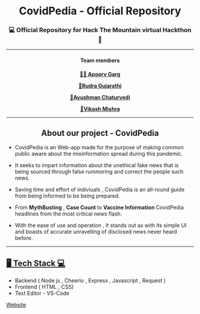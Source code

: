 <div align='center'>
<h1> CovidPedia - Official Repository </h1>

<h3> 💻 Official Repository for Hack The Mountain virtual Hackthon 📱</h3>
<hr>
<b><h4>Team members <h4></b>

 <a href="https://github.com/apoorvgarg2603"> 👨‍💻 **Apoorv Garg** </a>

 <a href="https://github.com/Rudra-23"> 👨**Rudra Gujarathi** </a>

 <a href="https://github.com/ayushman246"> 👱**Ayushman Chaturvedi** </a>

 <a href="https://github.com/vikashV3"> 👦**Vikash Mishra** </a>
<hr>

<h2> About our project - CovidPedia</h2>
</div>

 * CovidPedia is an Web-app made for the purpose of making common public aware about the misinformation spread during this pandemic.
 
 * It seeks to impart information about the unethical fake news that is being sourced through false rummoring and correct the people such news.
 
 * Saving time and effort of indiviuals , CovidPedia is an all-round guide from being informed to be being prepared.
 
 * From <b>MythBusting</b> , <b>Case Count </b> to <b>Vaccine Information </b> CovidPedia headlines from the most critical news flash.
 
 * With the ease of use and operation , It stands out as with its simple UI and boasts of accurate unravelling of disclosed news never heard before.
<hr>

<h2> <u> 🖥️ Tech Stack 💻</u></h2>

* Backend ( Node js , Cheerio , Express , Javascript , Request )
* Frontend ( HTML , CSS)
* Text Editor - VS-Code

<a href="https://covidpedia.herokuapp.com/">Website</a>
